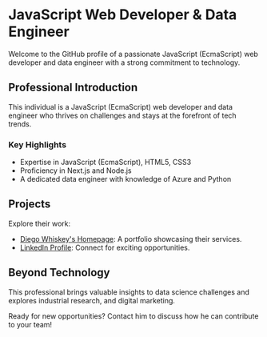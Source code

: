 # JavaScript Web Developer & Data Engineer

Welcome to the GitHub profile of a passionate JavaScript (EcmaScript) web developer and data engineer with a strong commitment to technology.

## Professional Introduction

This individual is a JavaScript (EcmaScript) web developer and data engineer who thrives on challenges and stays at the forefront of tech trends.

### Key Highlights

- Expertise in JavaScript (EcmaScript), HTML5, CSS3
- Proficiency in Next.js and Node.js
- A dedicated data engineer with knowledge of Azure and Python

## Projects

Explore their work:

- [Diego Whiskey's Homepage](https://decaldas.github.io/home/): A portfolio showcasing their services.
- [LinkedIn Profile](https://www.linkedin.com/in/torocardo/): Connect for exciting opportunities.

## Beyond Technology

This professional brings valuable insights to data science challenges and explores industrial research, and digital marketing.

Ready for new opportunities? Contact him to discuss how he can contribute to your team!
